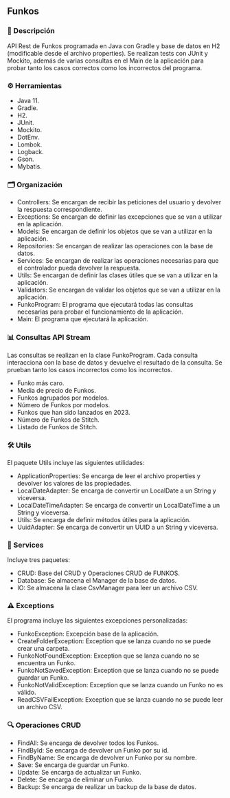 ## Funkos

### 📝 Descripción
API Rest de Funkos programada en Java con Gradle y base de datos en H2 (modificable desde el archivo properties). Se realizan tests con JUnit y Mockito, además de varias consultas en el Main de la aplicación para probar tanto los casos correctos como los incorrectos del programa.

### ⚙ Herramientas
- Java 11.
- Gradle.
- H2.
- JUnit.
- Mockito.
- DotEnv.
- Lombok.
- Logback.
- Gson.
- Mybatis.

### 🗂️ Organización
- Controllers: Se encargan de recibir las peticiones del usuario y devolver la respuesta correspondiente.
- Exceptions: Se encargan de definir las excepciones que se van a utilizar en la aplicación.
- Models: Se encargan de definir los objetos que se van a utilizar en la aplicación.
- Repositories: Se encargan de realizar las operaciones con la base de datos.
- Services: Se encargan de realizar las operaciones necesarias para que el controlador pueda devolver la respuesta.
- Utils: Se encargan de definir las clases útiles que se van a utilizar en la aplicación.
- Validators: Se encargan de validar los objetos que se van a utilizar en la aplicación.
- FunkoProgram: El programa que ejecutará todas las consultas necesarias para probar el funcionamiento de la aplicación.
- Main: El programa que ejecutará la aplicación.

### 📊 Consultas API Stream
Las consultas se realizan en la clase FunkoProgram. Cada consulta interacciona con la base de datos y devuelve el resultado de la consulta. Se prueban tanto los casos incorrectos como los incorrectos.
- Funko más caro.
- Media de precio de Funkos.
- Funkos agrupados por modelos.
- Número de Funkos por modelos.
- Funkos que han sido lanzados en 2023.
- Número de Funkos de Stitch.
- Listado de Funkos de Stitch.

### 🛠️ Utils
El paquete Utils incluye las siguientes utilidades:
- ApplicationProperties: Se encarga de leer el archivo properties y devolver los valores de las propiedades.
- LocalDateAdapter: Se encarga de convertir un LocalDate a un String y viceversa.
- LocalDateTimeAdapter: Se encarga de convertir un LocalDateTime a un String y viceversa.
- Utils: Se encarga de definir métodos útiles para la aplicación.
- UuidAdapter: Se encarga de convertir un UUID a un String y viceversa.

### 🔄 Services
Incluye tres paquetes:
- CRUD: Base del CRUD y Operaciones CRUD de FUNKOS.
- Database: Se almacena el Manager de la base de datos.
- IO: Se almacena la clase CsvManager para leer un archivo CSV.

### ⚠️ Exceptions
El programa incluye las siguientes excepciones personalizadas:
- FunkoException: Excepción base de la aplicación.
- CreateFolderException: Exception que se lanza cuando no se puede crear una carpeta.
- FunkoNotFoundException: Exception que se lanza cuando no se encuentra un Funko.
- FunkoNotSavedException: Exception que se lanza cuando no se puede guardar un Funko.
- FunkoNotValidException: Exception que se lanza cuando un Funko no es válido.
- ReadCSVFailException: Exception que se lanza cuando no se puede leer un archivo CSV.

### 🔍 Operaciones CRUD
- FindAll: Se encarga de devolver todos los Funkos.
- FindById: Se encarga de devolver un Funko por su id.
- FindByName: Se encarga de devolver un Funko por su nombre.
- Save: Se encarga de guardar un Funko.
- Update: Se encarga de actualizar un Funko.
- Delete: Se encarga de eliminar un Funko.
- Backup: Se encarga de realizar un backup de la base de datos.